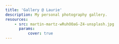 ```yaml
---
title: 'Gallery @ Laurie'
description: My personal photography gallery.
resources:
    - src: martin-martz-wRuhOOaG-Z4-unsplash.jpg
      params:
          cover: true
---
```

